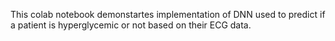 This colab notebook demonstartes implementation of DNN used to predict if a patient is hyperglycemic or not based on their ECG data.

